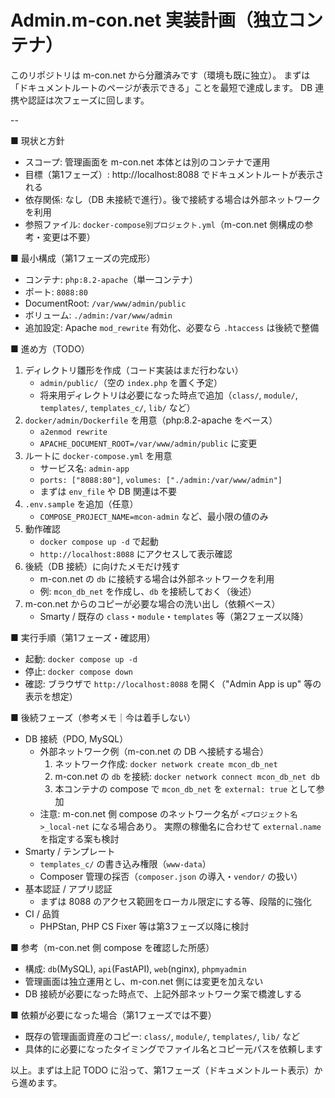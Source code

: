 # Admin.m-con.net 実装計画（独立コンテナ）

このリポジトリは m-con.net から分離済みです（環境も既に独立）。
まずは「ドキュメントルートのページが表示できる」ことを最短で達成します。
DB 連携や認証は次フェーズに回します。

--

■ 現状と方針
- スコープ: 管理画面を m-con.net 本体とは別のコンテナで運用
- 目標（第1フェーズ）: http://localhost:8088 でドキュメントルートが表示される
- 依存関係: なし（DB 未接続で進行）。後で接続する場合は外部ネットワークを利用
- 参照ファイル: `docker-compose別プロジェクト.yml`（m-con.net 側構成の参考・変更は不要）

■ 最小構成（第1フェーズの完成形）
- コンテナ: `php:8.2-apache`（単一コンテナ）
- ポート: `8088:80`
- DocumentRoot: `/var/www/admin/public`
- ボリューム: `./admin:/var/www/admin`
- 追加設定: Apache `mod_rewrite` 有効化、必要なら `.htaccess` は後続で整備

■ 進め方（TODO）
1. ディレクトリ雛形を作成（コード実装はまだ行わない）
   - `admin/public/`（空の `index.php` を置く予定）
   - 将来用ディレクトリは必要になった時点で追加（`class/`, `module/`, `templates/`, `templates_c/`, `lib/` など）
2. `docker/admin/Dockerfile` を用意（php:8.2-apache をベース）
   - `a2enmod rewrite`
   - `APACHE_DOCUMENT_ROOT=/var/www/admin/public` に変更
3. ルートに `docker-compose.yml` を用意
   - サービス名: `admin-app`
   - `ports: ["8088:80"]`, `volumes: ["./admin:/var/www/admin"]`
   - まずは `env_file` や DB 関連は不要
4. `.env.sample` を追加（任意）
   - `COMPOSE_PROJECT_NAME=mcon-admin` など、最小限の値のみ
5. 動作確認
   - `docker compose up -d` で起動
   - `http://localhost:8088` にアクセスして表示確認
6. 後続（DB 接続）に向けたメモだけ残す
   - m-con.net の `db` に接続する場合は外部ネットワークを利用
   - 例: `mcon_db_net` を作成し、`db` を接続しておく（後述）
7. m-con.net からのコピーが必要な場合の洗い出し（依頼ベース）
   - Smarty / 既存の `class`・`module`・`templates` 等（第2フェーズ以降）

■ 実行手順（第1フェーズ・確認用）
- 起動: `docker compose up -d`
- 停止: `docker compose down`
- 確認: ブラウザで `http://localhost:8088` を開く（"Admin App is up" 等の表示を想定）

■ 後続フェーズ（参考メモ｜今は着手しない）
- DB 接続（PDO, MySQL）
  - 外部ネットワーク例（m-con.net の DB へ接続する場合）
    1) ネットワーク作成: `docker network create mcon_db_net`
    2) m-con.net の `db` を接続: `docker network connect mcon_db_net db`
    3) 本コンテナの compose で `mcon_db_net` を `external: true` として参加
  - 注意: m-con.net 側 compose のネットワーク名が `<プロジェクト名>_local-net` になる場合あり。
          実際の稼働名に合わせて `external.name` を指定する案も検討
- Smarty / テンプレート
  - `templates_c/` の書き込み権限（`www-data`）
  - Composer 管理の採否（`composer.json` の導入・`vendor/` の扱い）
- 基本認証 / アプリ認証
  - まずは 8088 のアクセス範囲をローカル限定にする等、段階的に強化
- CI / 品質
  - PHPStan, PHP CS Fixer 等は第3フェーズ以降に検討

■ 参考（m-con.net 側 compose を確認した所感）
- 構成: `db`(MySQL), `api`(FastAPI), `web`(nginx), `phpmyadmin`
- 管理画面は独立運用とし、m-con.net 側には変更を加えない
- DB 接続が必要になった時点で、上記外部ネットワーク案で橋渡しする

■ 依頼が必要になった場合（第1フェーズでは不要）
- 既存の管理画面資産のコピー: `class/`, `module/`, `templates/`, `lib/` など
- 具体的に必要になったタイミングでファイル名とコピー元パスを依頼します

以上。まずは上記 TODO に沿って、第1フェーズ（ドキュメントルート表示）から進めます。

